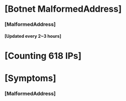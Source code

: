 # [Botnet MalformedAddress]
### [MalformedAddress]
#### [Updated every 2~3 hours]

# [Counting 618 IPs]

# [Symptoms] 
###   [MalformedAddress]
